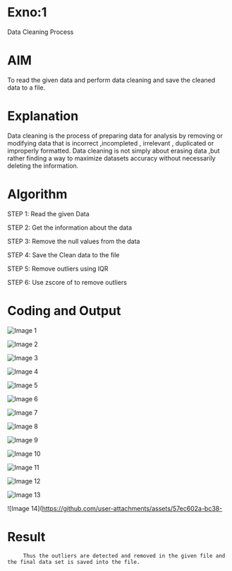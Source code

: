 # Exno:1
Data Cleaning Process

# AIM
To read the given data and perform data cleaning and save the cleaned data to a file.

# Explanation
Data cleaning is the process of preparing data for analysis by removing or modifying data that is incorrect ,incompleted , irrelevant , duplicated or improperly formatted. Data cleaning is not simply about erasing data ,but rather finding a way to maximize datasets accuracy without necessarily deleting the information.

# Algorithm
STEP 1: Read the given Data

STEP 2: Get the information about the data

STEP 3: Remove the null values from the data

STEP 4: Save the Clean data to the file

STEP 5: Remove outliers using IQR

STEP 6: Use zscore of to remove outliers

# Coding and Output

![Image 1](https://github.com/user-attachments/assets/0126e86f-21ce-40f0-b9f8-59d7c0d33a88)  

![Image 2](https://github.com/user-attachments/assets/ed03f4fd-7ccd-4609-88cc-7fc0ed560fff)  

![Image 3](https://github.com/user-attachments/assets/23dd8840-defe-46ca-a7cb-86b739c222b7)  

![Image 4](https://github.com/user-attachments/assets/3ba3c5d4-6776-46c9-be94-6192dd2c0fc6)  

![Image 5](https://github.com/user-attachments/assets/ded094fc-f6bb-4ad5-b31d-3238a432fa6e)  

![Image 6](https://github.com/user-attachments/assets/a73d0bed-bcc9-470c-8fe6-d1a27039dc57)  

![Image 7](https://github.com/user-attachments/assets/64570d86-f298-4375-a362-bb3091baf8d4)  

![Image 8](https://github.com/user-attachments/assets/531a4e43-d19b-436e-ac3c-04479c9bd3be)  

![Image 9](https://github.com/user-attachments/assets/8c369456-c13c-4a4a-8688-9826c2ea22f1)  

![Image 10](https://github.com/user-attachments/assets/b3b3cfa1-b390-49e9-aa91-cc5e1f894142)  

![Image 11](https://github.com/user-attachments/assets/fda764bf-5c8e-4740-8d43-c61287dc72cd)  

![Image 12](https://github.com/user-attachments/assets/1a5fd06b-587d-4bd5-b747-87b5e8ed8336)  

![Image 13](https://github.com/user-attachments/assets/fb1bc562-53d6-4123-b5df-9165c4760e1d)  

![Image 14](https://github.com/user-attachments/assets/57ec602a-bc38-





           




























# Result
         Thus the outliers are detected and removed in the given file and the final data set is saved into the file.
